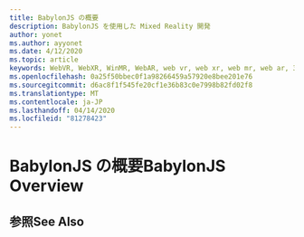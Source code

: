 ```yaml
---
title: BabylonJS の概要
description: BabylonJS を使用した Mixed Reality 開発
author: yonet
ms.author: ayyonet
ms.date: 4/12/2020
ms.topic: article
keywords: WebVR, WebXR, WinMR, WebAR, web vr, web xr, web mr, web ar, 360, 360 ビデオ, 360 ビデオ, 360 写真, 360 写真, 360 コンテンツ, イマーシブ web, immersiveweb, IW
ms.openlocfilehash: 0a25f50bbec0f1a98266459a57920e8bee201e76
ms.sourcegitcommit: d6ac8f1f545fe20cf1e36b83c0e7998b82fd02f8
ms.translationtype: MT
ms.contentlocale: ja-JP
ms.lasthandoff: 04/14/2020
ms.locfileid: "81278423"
---
```

# <a name="babylonjs-overview"></a><span data-ttu-id="4e73a-104">BabylonJS の概要</span><span class="sxs-lookup"><span data-stu-id="4e73a-104">BabylonJS Overview</span></span>

## <a name="see-also"></a><span data-ttu-id="4e73a-105">参照</span><span class="sxs-lookup"><span data-stu-id="4e73a-105">See Also</span></span>

